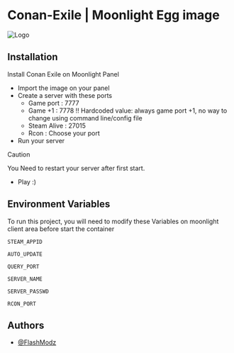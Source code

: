 

# Conan-Exile | Moonlight Egg image



![Logo](https://w7.pngwing.com/pngs/31/999/png-transparent-prince-of-persia-illustration-conan-the-barbarian-age-of-conan-conan-exiles-the-frozen-north-survival-game-video-game-others-miscellaneous-game-playstation-4-thumbnail.png)


## Installation

Install Conan Exile on Moonlight Panel

- Import the image on your panel
- Create a server with these ports
    - Game port : 7777 
    - Game +1   : 7778 !! Hardcoded value: always game port +1, no way to change using command line/config file
    - Steam Alive : 27015
    - Rcon : Choose your port
- Run your server
> [!CAUTION]
> You Need to restart your server after first start.
- Play :)
    
## Environment Variables

To run this project, you will need to modify these Variables on moonlight client area before start the container

`STEAM_APPID`

`AUTO_UPDATE`

`QUERY_PORT`

`SERVER_NAME`

`SERVER_PASSWD`

`RCON_PORT`
## Authors

- [@FlashModz](https://www.github.com/FlashModz)